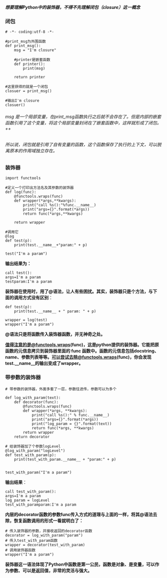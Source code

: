 ***想要理解Python中的装饰器，不得不先理解闭包（closure）这一概念***

### 闭包



```
# -*- coding:utf-8 -*-

#print_msg为外围函数
def print_msg():
    msg = "I'm closure"

    #printer是嵌套函数
    def printer():
        print(msg)

    return printer

#这里获得的就是一个闭包
closuer = print_msg()

#输出I'm closure
closuer()
```

###### msg 是一个局部变量，在print_msg函数执行之后就不会存在了。但是内部的嵌套函数引用了这个变量，将这个局部变量封闭在了嵌套函数中，这样就形成了闭包。++
###### 所以说，闭包就是引用了自有变量的函数，这个函数保存了执行的上下文，可以脱离原本的作用域独立存在。


### 装饰器


```
import functools

#定义一个打印出方法名及其参数的装饰器
def log(func):
    @functools.wraps(func)
    def wrapper(*args,**kwargs):
        print("call %s():"%func.__name__)
        print("args={}".format(*args))
        return func(*args,**kwargs)

    return wrapper

#调用它
@log
def test(p):
    print(test.__name__+"param:" + p)

test("I'm a param")
```

**输出结果为：**

```
call test():
args=I'm a param
testparam:I'm a param
```


**装饰器在使用时，用了@语法，让人有些困扰。其实，装饰器只是个方法，与下面的调用方式没有区别**：


```
def test(p):
    print(test.__name__ + " param: " + p)

wrapper = log(test)
wrapper("I'm a param")
```

**@语法只是将函数传入装饰器函数，并无神奇之处。**

**值得注意的是@functools.wraps(func)，这是python提供的装饰器。它能把原函数的元信息拷贝到装饰器里面的 func 函数中。函数的元信息包括docstring、name、参数列表等等。可以尝试去除@functools.wraps(func)，你会发现test.__name__的输出变成了wrapper。**


### 带参数的装饰器


```
# 带参数的装饰器，外面多套了一层，参数往进传，参数可以为多个

def log_with_param(text):
    def decorator(func):
        @functools.wraps(func)
        def wrapper(*args, **kwargs):
            print("call %s():" % func.__name__)
            print("args={}".format(*args))
            print("log_param = {}".format(text))
            return func(*args, **kwargs)
        return wrapper
    return decorator

# 给装饰器加了个参数logLevel
@log_with_param("logLevel")
def test_with_param(p):
    print(test_with_param.__name__ + "param:" + p)


test_with_param("I'm a param")
```

**输出结果**：

```
call test_with_param():
args=I'm a param
log_param = logLevel
test_with_paramparam:I'm a param
```

**内层的decorator函数的参数func传入方式的道理与上面的一样，将其@语法去除，恢复函数调用的形式一看就明白了：**


```
# 传入装饰器的参数，并接收返回的decorator函数
decorator = log_with_param("param")
# 传入test_with_param函数
wrapper = decorator(test_with_param)
# 调用装饰器函数
wrapper("I'm a param")
```

**装饰器这一语法体现了Python中函数是第一公民，函数是对象、是变量，可以作为参数、可以是返回值，非常的灵活与强大。**
